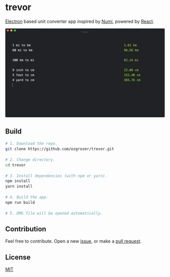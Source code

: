 # trevor
[Electron](https://github.com/electron/electron) based unit converter app inspired by [Numi](http://numi.io/), powered by [React](https://github.com/facebook/react/).

![](screenshot.jpg)

## Build
```sh
# 1. Download the repo.
git clone https://github.com/ozgrozer/trevor.git

# 2. Change directory.
cd trevor

# 3. Install dependencies (with npm or yarn).
npm install
yarn install

# 4. Build the app.
npm run build

# 5. DMG file will be opened automatically.
```

## Contribution
Feel free to contribute. Open a new [issue](https://github.com/ozgrozer/trevor/issues), or make a [pull request](https://github.com/ozgrozer/trevor/pulls).

## License
[MIT](https://github.com/ozgrozer/trevor/blob/master/license)

